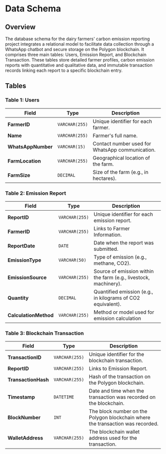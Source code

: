 # Data Schema


## Overview

The database schema for the dairy farmers' carbon emission reporting project integrates a relational model to facilitate data collection through a WhatsApp chatbot and secure storage on the Polygon blockchain. It comprises three main tables: Users, Emission Report, and Blockchain Transaction. These tables store detailed farmer profiles, carbon emission reports with quantitative and qualitative data, and immutable transaction records linking each report to a specific blockchain entry.

## Tables

### Table 1: Users

| Field          | Type          | Description                                         |
|----------------|---------------|-----------------------------------------------------|
| **FarmerID**   | `VARCHAR(255)` | Unique identifier for each farmer.                 |
| **Name**       | `VARCHAR(255)` | Farmer's full name.                                 |
| **WhatsAppNumber** | `VARCHAR(15)`  | Contact number used for WhatsApp communication.    |
| **FarmLocation**   | `VARCHAR(255)` | Geographical location of the farm.                 |
| **FarmSize**       | `DECIMAL`      | Size of the farm (e.g., in hectares).              |


### Table 2: Emission Report

| Field            | Type           | Description                                             |
|------------------|----------------|---------------------------------------------------------|
| **ReportID**     | `VARCHAR(255)` | Unique identifier for each emission report.            |
| **FarmerID**     | `VARCHAR(255)` | Links to Farmer Information.                           |
| **ReportDate**   | `DATE`         | Date when the report was submitted.                    |
| **EmissionType** | `VARCHAR(50)`  | Type of emission (e.g., methane, CO2).                 |
| **EmissionSource** | `VARCHAR(255)` | Source of emission within the farm (e.g., livestock, machinery). |
| **Quantity**       | `DECIMAL`      | Quantified emission (e.g., in kilograms of CO2 equivalent). |
| **CalculationMethod**| `VARCHAR(255)` | Method or model used for emission calculation |

### Table 3: Blockchain Transaction

| Field            | Type          | Description                                                      |
|------------------|---------------|------------------------------------------------------------------|
| **TransactionID** | `VARCHAR(255)`| Unique identifier for the blockchain transaction.               |
| **ReportID**      | `VARCHAR(255)`| Links to Emission Report.                                        |
| **TransactionHash** | `VARCHAR(255)`| Hash of the transaction on the Polygon blockchain.               |
| **Timestamp**      | `DATETIME`    | Date and time when the transaction was recorded on the blockchain.|
| **BlockNumber**    | `INT`         | The block number on the Polygon blockchain where the transaction was recorded.|
| **WalletAddress**  | `VARCHAR(255)`| The blockchain wallet address used for the transaction.          |
